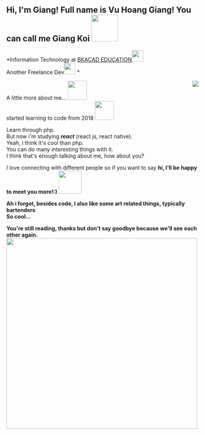 ## Hi, I'm Giang! Full name is Vu Hoang Giang! You can call me Giang Koi <img src="https://media4.giphy.com/media/3tbLcf70VzqrlD1Zh6/giphy.webp?cid=ecf05e47o79u5we3ufjs2m9sfznum8hy6l7wr99kzfz15ehx&rid=giphy.webp&ct=s" width="70">
<p>*Information Technology at <a href="https://www.bkacad.com/" target="_blank">BKACAD EDUCATION</a><img src="https://media2.giphy.com/media/12Lt1KWHowKtKo/200w.webp?cid=ecf05e47a8rxc2s9heq5j07r9w2oy3u7j0u69cz1kzs71qwm&rid=200w.webp&ct=g" width="30"></br>Another Freelance Dev<img src="https://media.giphy.com/media/WUlplcMpOCEmTGBtBW/giphy.gif" width="30"> 
*</p>
<img align="right" src="https://media0.giphy.com/media/wGEymBvo6FUlR9bbda/200w.webp?cid=ecf05e47rsevdblopy854yg2lv7diycrgjt3h8avq81clia1&rid=200w.webp&ct=g">
<div> A little more about me... <img src="https://media1.giphy.com/media/1zKdxGDrWBhgJAQ3rk/200.webp?cid=ecf05e47nzze6lospsne0ge5entk3syyh96micfvs9ctof2p&rid=200.webp&ct=g" width="50"> </div>
<div>started learning to code from 2018 <img src="https://media4.giphy.com/media/SRlfK5a2d85nT06pWM/200w.webp?cid=ecf05e47v7rxj8kzckgqiy9t2z5wfx40fjhhwupsnv6p2f3q&rid=200w.webp&ct=ts" width="50"/></div>
<p>
  Learn through php.</br>
  But now i'm studying <i><strong>react</strong></i> (react js, react native).</br>
  Yeah, i think it's cool than php.</br>
  You can do many interesting things with it.</br>
  I think that's enough talking about me, how about you?
</p>
<div>I love connecting with different people</b> so if you want to say <b>hi, I'll be happy to meet you more!:) <img src="https://media.giphy.com/media/LnQjpWaON8nhr21vNW/giphy.gif" width="60"></div>
<p>
  Ah i forgot, besides code, I also like some art related things, typically bartenders</br>
  So cool...
</p>
You're still reading, thanks but don't say goodbye because we'll see each other again.</br>
<img width="500" src="https://media1.giphy.com/media/iMQFBpo3H4p9UsHCpO/200w.webp?cid=ecf05e47po7gayln9ap4tlzvt7n3eggtsi5hhdw7mpssua9z&rid=200w.webp&ct=g">
<!---
Giang-git/Giang-git is a ✨ special ✨ repository because its `README.md` (this file) appears on your GitHub profile.
You can click the Preview link to take a look at your changes.
--->
